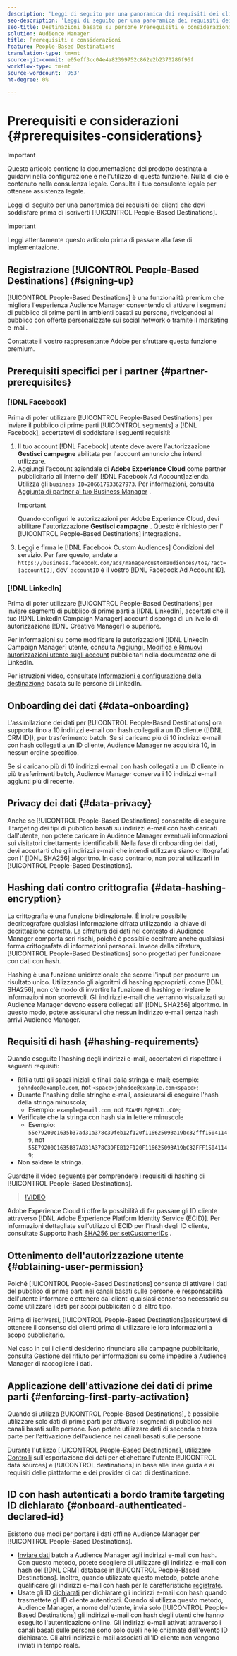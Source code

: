 ```yaml
---
description: 'Leggi di seguito per una panoramica dei requisiti dei clienti che devi soddisfare prima di iscriverti alle Destinazioni basate sulle persone.  '
seo-description: 'Leggi di seguito per una panoramica dei requisiti dei clienti che devi soddisfare prima di iscriverti alle Destinazioni basate sulle persone.  '
seo-title: Destinazioni basate su persone Prerequisiti e considerazioni
solution: Audience Manager
title: Prerequisiti e considerazioni
feature: People-Based Destinations
translation-type: tm+mt
source-git-commit: e05eff3cc04e4a82399752c862e2b2370286f96f
workflow-type: tm+mt
source-wordcount: '953'
ht-degree: 0%

---
```



# Prerequisiti e considerazioni {#prerequisites-considerations}

>[!IMPORTANT]
>Questo articolo contiene la documentazione del prodotto destinata a guidarvi nella configurazione e nell&#39;utilizzo di questa funzione. Nulla di ciò è contenuto nella consulenza legale. Consulta il tuo consulente legale per ottenere assistenza legale.

Leggi di seguito per una panoramica dei requisiti dei clienti che devi soddisfare prima di iscriverti [!UICONTROL People-Based Destinations].

>[!IMPORTANT]
> Leggi attentamente questo articolo prima di passare alla fase di implementazione.

## Registrazione [!UICONTROL People-Based Destinations] {#signing-up}

[!UICONTROL People-Based Destinations] è una funzionalità premium che migliora l&#39;esperienza Audience Manager  consentendo di attivare i segmenti di pubblico di prime parti in ambienti basati su persone, rivolgendosi al pubblico con offerte personalizzate sui social network o tramite il marketing e-mail.

Contattate il vostro rappresentante Adobe per sfruttare questa funzione premium.

## Prerequisiti specifici per i partner {#partner-prerequisites}

### [!DNL Facebook]

Prima di poter utilizzare [!UICONTROL People-Based Destinations] per inviare il pubblico di prime parti [!UICONTROL segments] a [!DNL Facebook], accertatevi di soddisfare i seguenti requisiti:

1. Il tuo account [!DNL Facebook] utente deve avere l&#39;autorizzazione **Gestisci campagne** abilitata per l&#39;account annuncio che intendi utilizzare.
2. Aggiungi l&#39;account aziendale di **Adobe Experience Cloud** come partner pubblicitario all&#39;interno dell&#39; [!DNL Facebook Ad Account]azienda. Utilizza gli `business ID=206617933627973`. Per informazioni, consulta [Aggiunta di partner al tuo Business Manager](https://www.facebook.com/business/help/1717412048538897) .
   >[!IMPORTANT]
   > Quando configuri le autorizzazioni per Adobe Experience Cloud, devi abilitare l&#39;autorizzazione **Gestisci campagne** . Questo è richiesto per l&#39; [!UICONTROL People-Based Destinations] integrazione.
3. Leggi e firma le [!DNL Facebook Custom Audiences] Condizioni del servizio. Per fare questo, andate a `https://business.facebook.com/ads/manage/customaudiences/tos/?act=[accountID]`, dov&#39; `accountID` è il vostro [!DNL Facebook Ad Account ID].

### [!DNL LinkedIn]

Prima di poter utilizzare [!UICONTROL People-Based Destinations] per inviare segmenti di pubblico di prime parti a [!DNL LinkedIn], accertati che il tuo [!DNL LinkedIn Campaign Manager] account disponga di un livello di autorizzazione [!DNL Creative Manager] o superiore.

Per informazioni su come modificare le autorizzazioni [!DNL LinkedIn Campaign Manager] utente, consulta [Aggiungi, Modifica e Rimuovi autorizzazioni utente sugli account](https://www.linkedin.com/help/lms/answer/5753) pubblicitari nella documentazione di LinkedIn.

Per istruzioni video, consultate [Informazioni e configurazione della destinazione](https://docs.adobe.com/content/help/en/audience-manager-learn/tutorials/data-activation/people-based-destinations/understanding-and-configuring-the-linkedin-pbd.html) basata sulle persone di LinkedIn.

## Onboarding dei dati {#data-onboarding}

L&#39;assimilazione dei dati per [!UICONTROL People-Based Destinations] ora supporta fino a 10 indirizzi e-mail con hash collegati a un ID cliente ([!DNL CRM ID]), per trasferimento batch. Se si caricano più di 10 indirizzi e-mail con hash collegati a un ID cliente,  Audience Manager ne acquisirà 10, in nessun ordine specifico.

Se si caricano più di 10 indirizzi e-mail con hash collegati a un ID cliente in più trasferimenti batch,  Audience Manager conserva i 10 indirizzi e-mail aggiunti più di recente.

## Privacy dei dati {#data-privacy}

Anche se [!UICONTROL People-Based Destinations] consentite di eseguire il targeting dei tipi di pubblico basati su indirizzi e-mail con hash caricati dall&#39;utente, non potete caricare in  Audience Manager eventuali informazioni sui visitatori direttamente identificabili. Nella fase di onboarding dei dati, devi accertarti che gli indirizzi e-mail che intendi utilizzare siano crittografati con l&#39; [!DNL SHA256] algoritmo. In caso contrario, non potrai utilizzarli in [!UICONTROL People-Based Destinations].

## Hashing dati contro crittografia {#data-hashing-encryption}

La crittografia è una funzione bidirezionale. È inoltre possibile decrittografare qualsiasi informazione cifrata utilizzando la chiave di decrittazione corretta. La cifratura dei dati nel contesto di  Audience Manager comporta seri rischi, poiché è possibile decifrare anche qualsiasi forma crittografata di informazioni personali. Invece della cifratura, [!UICONTROL People-Based Destinations] sono progettati per funzionare con dati con hash.

Hashing è una funzione unidirezionale che scorre l&#39;input per produrre un risultato unico. Utilizzando gli algoritmi di hashing appropriati, come [!DNL SHA256], non c&#39;è modo di invertire la funzione di hashing e rivelare le informazioni non scorrevoli. Gli indirizzi e-mail che verranno visualizzati su  Audience Manager devono essere collegati all&#39; [!DNL SHA256] algoritmo. In questo modo, potete assicurarvi che nessun indirizzo e-mail senza hash arrivi  Audience Manager.

## Requisiti di hash {#hashing-requirements}

Quando eseguite l&#39;hashing degli indirizzi e-mail, accertatevi di rispettare i seguenti requisiti:

* Rifila tutti gli spazi iniziali e finali dalla stringa e-mail; esempio: `johndoe@example.com`, not `<space>johndoe@example.com<space>`;
* Durante l&#39;hashing delle stringhe e-mail, assicurarsi di eseguire l&#39;hash della stringa minuscola;
   * Esempio: `example@email.com`, not `EXAMPLE@EMAIL.COM`;
* Verificate che la stringa con hash sia in lettere minuscole
   * Esempio: `55e79200c1635b37ad31a378c39feb12f120f116625093a19bc32fff15041149`, not `55E79200C1635B37AD31A378C39FEB12F120F116625093A19bC32FFF15041149`;
* Non saldare la stringa.

Guardate il video seguente per comprendere i requisiti di hashing di [!UICONTROL People-Based Destinations].

>[!VIDEO](https://video.tv.adobe.com/v/29003/)

Adobe Experience Cloud ti offre la possibilità di far passare gli ID cliente attraverso [!DNL Adobe Experience Platform Identity Service (ECID)]. Per informazioni dettagliate sull’utilizzo di ECID per l’hash degli ID cliente, consultate Supporto hash [SHA256 per setCustomerIDs](https://docs.adobe.com/content/help/en/id-service/using/reference/hashing-support.html) .

## Ottenimento dell&#39;autorizzazione utente {#obtaining-user-permission}

Poiché [!UICONTROL People-Based Destinations] consente di attivare i dati del pubblico di prime parti nei canali basati sulle persone, è responsabilità dell&#39;utente informare e ottenere dai clienti qualsiasi consenso necessario su come utilizzare i dati per scopi pubblicitari o di altro tipo.

Prima di iscriversi, [!UICONTROL People-Based Destinations]assicuratevi di ottenere il consenso dei clienti prima di utilizzare le loro informazioni a scopo pubblicitario.

Nel caso in cui i clienti desiderino rinunciare alle campagne pubblicitarie, consulta Gestione [del](../../overview/data-security-and-privacy/data-privacy-requests.md) rifiuto per informazioni su come impedire a  Audience Manager di raccogliere i dati.

## Applicazione dell&#39;attivazione dei dati di prime parti {#enforcing-first-party-activation}

Quando si utilizza [!UICONTROL People-Based Destinations], è possibile utilizzare solo dati di prime parti per attivare i segmenti di pubblico nei canali basati sulle persone. Non potete utilizzare dati di seconda o terza parte per l&#39;attivazione dell&#39;audience nei canali basati sulle persone.

Durante l&#39;utilizzo [!UICONTROL People-Based Destinations], utilizzare [Controlli](../data-export-controls.md) sull&#39;esportazione dei dati per etichettare l&#39;utente [!UICONTROL data sources] e [!UICONTROL destinations] in base alle linee guida e ai requisiti delle piattaforme e dei provider di dati di destinazione.

## ID con hash autenticati a bordo tramite targeting ID dichiarato {#onboard-authenticated-declared-id}

Esistono due modi per portare i dati offline  Audience Manager per [!UICONTROL People-Based Destinations].

* [Inviare dati](../../integration/sending-audience-data/batch-data-transfer-explained/batch-data-transfer-overview.md) batch a  Audience Manager agli indirizzi e-mail con hash. Con questo metodo, potete scegliere di utilizzare gli indirizzi e-mail con hash del [!DNL CRM] database in [!UICONTROL People-Based Destinations]. Inoltre, quando utilizzate questo metodo, potete anche qualificare gli indirizzi e-mail con hash per le caratteristiche [registrate](../traits/trait-and-segment-qualification-reference.md).
* Usate gli ID [dichiarati](../declared-ids.md) per dichiarare gli indirizzi e-mail con hash quando trasmettete gli ID cliente autenticati. Quando si utilizza questo metodo,  Audience Manager, a nome dell&#39;utente, invia solo [!UICONTROL People-Based Destinations] gli indirizzi e-mail con hash degli utenti che hanno eseguito l&#39;autenticazione online. Gli indirizzi e-mail attivati attraverso i canali basati sulle persone sono solo quelli nelle chiamate dell&#39;evento ID dichiarate. Gli altri indirizzi e-mail associati all&#39;ID cliente non vengono inviati in tempo reale.
